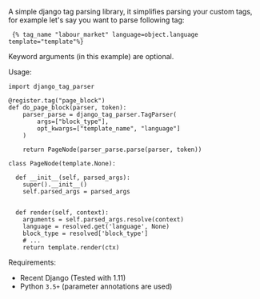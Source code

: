 A simple django tag parsing library, it simplifies
parsing your custom tags, for example let's say 
you want to parse following tag: 

     {% tag_name "labour_market" language=object.language template="template"%}

Keyword arguments (in this example) are optional. 


Usage:

    import django_tag_parser

    @register.tag("page_block")
    def do_page_block(parser, token):
        parser_parse = django_tag_parser.TagParser(
            args=["block_type"],
            opt_kwargs=["template_name", "language"]
        )

        return PageNode(parser_parse.parse(parser, token))

    class PageNode(template.None):
      
      def __init__(self, parsed_args):
        super().__init__()
        self.parsed_args = parsed_args


      def render(self, context):
        arguments = self.parsed_args.resolve(context) 
        language = resolved.get('language', None)
        block_type = resolved['block_type']
        # ...
        return template.render(ctx)


Requirements: 

* Recent Django (Tested with 1.11)
* Python ``3.5+`` (parameter annotations are used)

